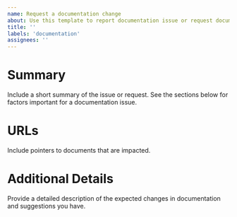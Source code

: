 ```yaml
---
name: Request a documentation change
about: Use this template to report documentation issue or request documentation changes
title: ''
labels: 'documentation'
assignees: ''
---
```


# Summary
Include a short summary of the issue or request. 
See the sections below
for factors important for a documentation
issue.

# URLs
Include pointers to documents that are impacted.

# Additional Details
Provide a detailed description of the expected changes in documentation
and suggestions you have.